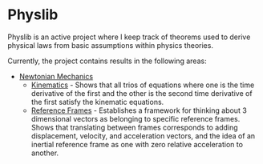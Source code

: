 # Physlib

Physlib is an active project where I keep track of theorems used to derive physical laws from basic assumptions within physics theories.

Currently, the project contains results in the following areas:
- [Newtonian Mechanics](https://github.com/cogrpar/Physlib/tree/main/Physlib/NewtonianMechanics)
    - [Kinematics](https://github.com/cogrpar/Physlib/blob/main/Physlib/NewtonianMechanics/KinematicsOneDimension.lean) - Shows that all trios of equations where one is the time derivative of the first and the other is the second time derivative of the first satisfy the kinematic equations.
    - [Reference Frames](https://github.com/cogrpar/Physlib/blob/main/Physlib/NewtonianMechanics/ReferenceFrames.lean) - Establishes a framework for thinking about 3 dimensional vectors as belonging to specific reference frames.  Shows that translating between frames corresponds to adding displacement, velocity, and acceleration vectors, and the idea of an inertial reference frame as one with zero relative acceleration to another.